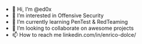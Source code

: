 - 👋 Hi, I’m @ed0x
- 👀 I’m interested in Offensive Security
- 🌱 I’m currently learning PenTest & RedTeaming
- 💞️ I’m looking to collaborate on awesome projects
- 📫 How to reach me linkedin.com/in/enrico-dolce/

<!---
sh1bui/sh1bui is a ✨ special ✨ repository because its `README.md` (this file) appears on your GitHub profile.
You can click the Preview link to take a look at your changes.
--->
